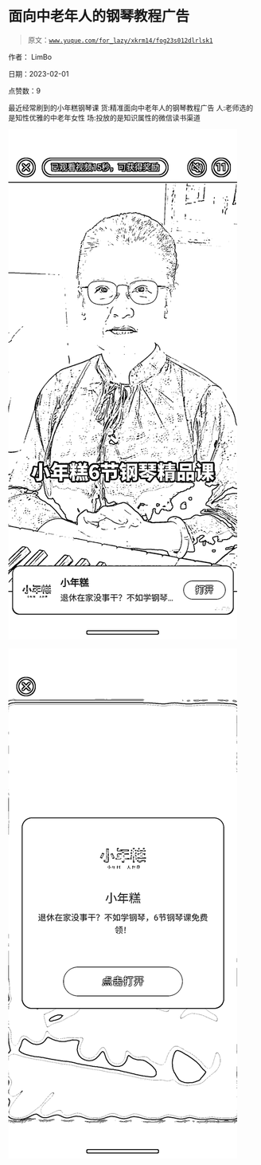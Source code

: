 # 面向中老年人的钢琴教程广告

> 原文：[`www.yuque.com/for_lazy/xkrm14/fog23s012dlrlsk1`](https://www.yuque.com/for_lazy/xkrm14/fog23s012dlrlsk1)



作者： LimBo 

日期：2023-02-01 

点赞数：9 

最近经常刷到的小年糕钢琴课 货:精准面向中老年人的钢琴教程广告 人:老师选的是知性优雅的中老年女性 场:投放的是知识属性的微信读书渠道 

![](img/748df6461b54e2aa45934575851710fd.png) 

![](img/18804da5645c62e734998910697788dc.png) 


